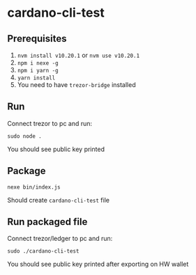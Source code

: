 # cardano-cli-test

## Prerequisites
1. `nvm install v10.20.1` or `nvm use v10.20.1`
2. `npm i nexe -g`
3. `npm i yarn -g`
4. `yarn install`
5. You need to have `trezor-bridge` installed

## Run
Connect trezor to pc and run:
```
sudo node .
```
You should see public key printed

## Package
```
nexe bin/index.js
```
Should create `cardano-cli-test` file

## Run packaged file
Connect trezor/ledger to pc and run:
```
sudo ./cardano-cli-test
```
You should see public key printed after exporting on HW wallet
